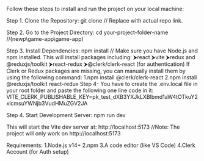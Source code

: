 Follow these steps to install and run the project on your local machine:

Step 1. Clone the Repository:
        git clone <repository-url>// Replace <repository-url> with actual repo link.
  
Step 2. Go to the Project Directory:
        cd your-project-folder-name //(newp\game-app\game-app)
   
Step 3. Install Dependencies:
       npm install // Make sure you have Node.js and npm installed.
       This will install packages including:
       ⮞react
       ⮞vite
       ⮞redux and @reduxjs/toolkit
       ⮞react-redux
       ⮞@clerk/clerk-react (for authentication)
       If Clerk or Redux packages are missing, you can manually install them by using the following command:
          1.npm install @clerk/clerk-react
          2.npm install @reduxjs/toolkit react-redux
 Step 4- You have to create the .env.local file in your root folder and paste the following one line code in it:
          VITE_CLERK_PUBLISHABLE_KEY=pk_test_dXB3YXJkLXBlbmd1aW4tOTkuY2xlcmsuYWNjb3VudHMuZGV2JA

Step 4. Start Development Server:
        npm run dev
   

This will start the Vite dev server at:
http://localhost:5173 //Note: The project will only work on http://localhost:5173

Requirements:
 1.Node.js v14+
 2.npm
 3.A code editor (like VS Code)
 4.Clerk Account (for Auth setup)

